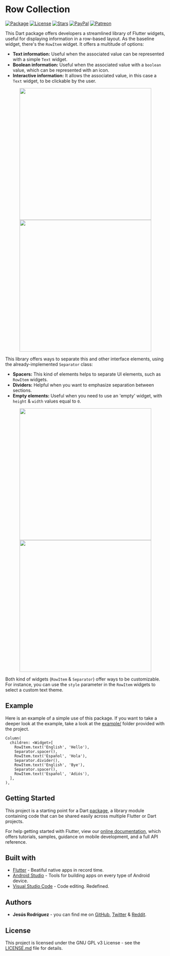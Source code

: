# Row Collection
[![Package](https://img.shields.io/pub/v/row_collection.svg?style=for-the-badge)](https://pub.dartlang.org/packages/row_collection)
[![License](https://img.shields.io/github/license/jesusrp98/row_collection.svg?style=for-the-badge)](https://www.gnu.org/licenses/gpl-3.0.en.html)
[![Stars](https://img.shields.io/github/stars/jesusrp98/row_collection.svg?style=for-the-badge)](https://github.com/jesusrp98/row_collection/stargazers)
[![PayPal](https://img.shields.io/badge/Donate-PayPal-blue.svg?style=for-the-badge)](https://www.paypal.com/paypalme/my/profile)
[![Patreon](https://img.shields.io/badge/Support-Patreon-orange.svg?style=for-the-badge)](https://www.patreon.com/jesusrp98)

This Dart package offers developers a streamlined library of Flutter widgets, useful for displaying information in a row-based layout.
As the baseline widget, there's the `RowItem` widget. It offers a multitude of options:
* **Text information:** Useful when the associated value can be represented with a simple `Text` widget.
* **Boolean information:** Useful when the associated value with a `boolean` value, which can be represented with an icon.
* **Interactive information:** It allows the associated value, in this case a `Text` widget, to be clickable by the user.

<p align="center">
  <img src="https://raw.githubusercontent.com/jesusrp98/row_collection/master/screenshots/0.png" width="415" hspace="8">
  <img src="https://raw.githubusercontent.com/jesusrp98/row_collection/master/screenshots/1.png" width="415" hspace="8">
</p>


This library offers ways to separate this and other interface elements, using the already-implemented `Separator` class:
* **Spacers:** This kind of elements helps to separate UI elements, such as `RowItem` widgets.
* **Dividers:** Helpful when you want to emphasize separation between sections.
* **Empty elements:** Useful when you need to use an 'empty' widget, with `height` & `width` values equal to `0`.

<p align="center">
  <img src="https://raw.githubusercontent.com/jesusrp98/row_collection/master/screenshots/2.png" width="415" hspace="8">
  <img src="https://raw.githubusercontent.com/jesusrp98/row_collection/master/screenshots/3.png" width="415" hspace="8">
</p>

Both kind of widgets (`RowItem` & `Separator`) offer ways to be customizable. For instance, you can use the `style` parameter in the `RowItem` widgets to select a custom text theme.

## Example
Here is an example of a simple use of this package. If you want to take a deeper look at the example, take a look at the [example/](https://github.com/jesusrp98/row_collection/tree/master/example) folder provided with the project.
```
Column(
  children: <Widget>[
    RowItem.text('English', 'Hello'),
    Separator.spacer(),
    RowItem.text('Español', 'Hola'),
    Separator.divider(),
    RowItem.text('English', 'Bye'),
    Separator.spacer(),
    RowItem.text('Español', 'Adiós'),
  ],
),
```

## Getting Started
This project is a starting point for a Dart [package](https://flutter.io/developing-packages/), a library module containing code that can be shared easily across multiple Flutter or Dart projects.

For help getting started with Flutter, view our [online documentation](https://flutter.io/docs), which offers tutorials, samples, guidance on mobile development, and a full API reference.

## Built with
* [Flutter](https://flutter.io/) - Beatiful native apps in record time.
* [Android Studio](https://developer.android.com/studio/index.html/) - Tools for building apps on every type of Android device.
* [Visual Studio Code](https://code.visualstudio.com/) - Code editing. Redefined.

## Authors
* **Jesús Rodríguez** - you can find me on [GitHub](https://github.com/jesusrp98), [Twitter](https://twitter.com/jesusrp98) & [Reddit](https://www.reddit.com/user/jesusrp98).

## License
This project is licensed under the GNU GPL v3 License - see the [LICENSE.md](LICENSE.md) file for details.
